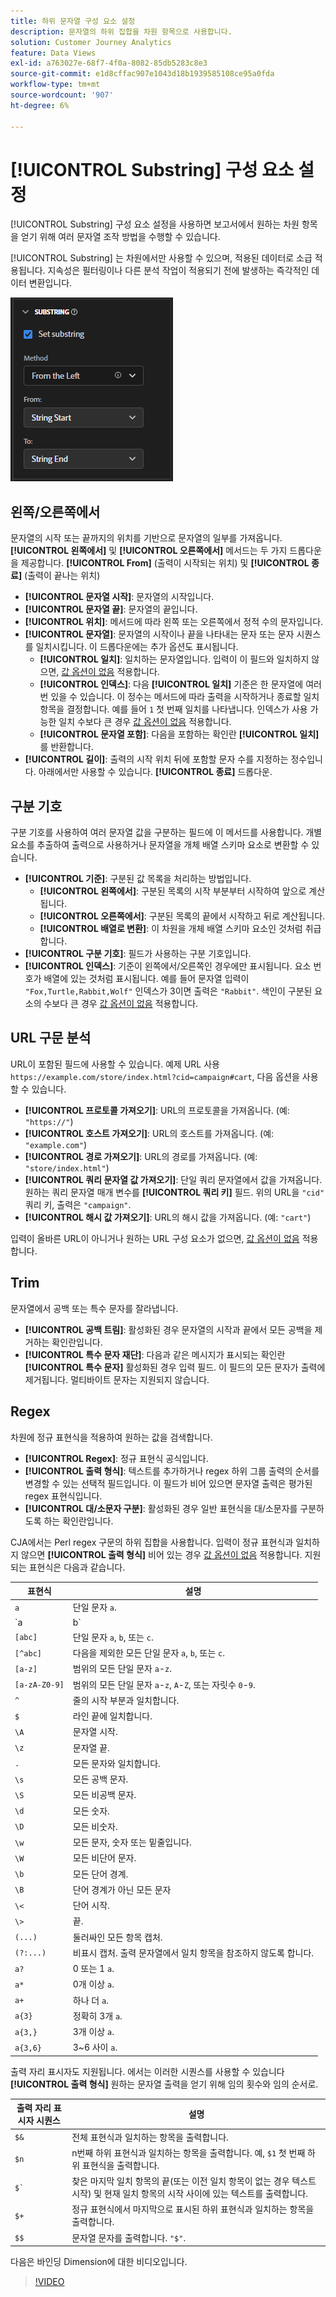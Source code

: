 ```yaml
---
title: 하위 문자열 구성 요소 설정
description: 문자열의 하위 집합을 차원 항목으로 사용합니다.
solution: Customer Journey Analytics
feature: Data Views
exl-id: a763027e-68f7-4f0a-8082-85db5283c8e3
source-git-commit: e1d8cffac907e1043d18b1939585108ce95a0fda
workflow-type: tm+mt
source-wordcount: '907'
ht-degree: 6%

---
```


# [!UICONTROL Substring] 구성 요소 설정

[!UICONTROL Substring] 구성 요소 설정을 사용하면 보고서에서 원하는 차원 항목을 얻기 위해 여러 문자열 조작 방법을 수행할 수 있습니다.

[!UICONTROL Substring] 는 차원에서만 사용할 수 있으며, 적용된 데이터로 소급 적용됩니다. 지속성은 필터링이나 다른 분석 작업이 적용되기 전에 발생하는 즉각적인 데이터 변환입니다.

![하위 문자열 설정](../assets/substring-settings.png)

## 왼쪽/오른쪽에서

문자열의 시작 또는 끝까지의 위치를 기반으로 문자열의 일부를 가져옵니다. **[!UICONTROL 왼쪽에서]** 및 **[!UICONTROL 오른쪽에서]** 메서드는 두 가지 드롭다운을 제공합니다. **[!UICONTROL From]** (출력이 시작되는 위치) 및 **[!UICONTROL 종료]** (출력이 끝나는 위치)

* **[!UICONTROL 문자열 시작]**: 문자열의 시작입니다.
* **[!UICONTROL 문자열 끝]**: 문자열의 끝입니다.
* **[!UICONTROL 위치]**: 메서드에 따라 왼쪽 또는 오른쪽에서 정적 수의 문자입니다.
* **[!UICONTROL 문자열]**: 문자열의 시작이나 끝을 나타내는 문자 또는 문자 시퀀스를 일치시킵니다. 이 드롭다운에는 추가 옵션도 표시됩니다.
   * **[!UICONTROL 일치]**: 일치하는 문자열입니다. 입력이 이 필드와 일치하지 않으면, [값 옵션이 없음](no-value-options.md) 적용합니다.
   * **[!UICONTROL 인덱스]**: 다음 **[!UICONTROL 일치]** 기준은 한 문자열에 여러 번 있을 수 있습니다. 이 정수는 메서드에 따라 출력을 시작하거나 종료할 일치 항목을 결정합니다. 예를 들어 `1` 첫 번째 일치를 나타냅니다. 인덱스가 사용 가능한 일치 수보다 큰 경우 [값 옵션이 없음](no-value-options.md) 적용합니다.
   * **[!UICONTROL 문자열 포함]**: 다음을 포함하는 확인란 **[!UICONTROL 일치]** 를 반환합니다.
* **[!UICONTROL 길이]**: 출력의 시작 위치 뒤에 포함할 문자 수를 지정하는 정수입니다. 아래에서만 사용할 수 있습니다. **[!UICONTROL 종료]** 드롭다운.

## 구분 기호

구분 기호를 사용하여 여러 문자열 값을 구분하는 필드에 이 메서드를 사용합니다. 개별 요소를 추출하여 출력으로 사용하거나 문자열을 개체 배열 스키마 요소로 변환할 수 있습니다.

* **[!UICONTROL 기준]**: 구분된 값 목록을 처리하는 방법입니다.
   * **[!UICONTROL 왼쪽에서]**: 구분된 목록의 시작 부분부터 시작하여 앞으로 계산됩니다.
   * **[!UICONTROL 오른쪽에서]**: 구분된 목록의 끝에서 시작하고 뒤로 계산됩니다.
   * **[!UICONTROL 배열로 변환]**: 이 차원을 개체 배열 스키마 요소인 것처럼 취급합니다.
* **[!UICONTROL 구분 기호]**: 필드가 사용하는 구분 기호입니다.
* **[!UICONTROL 인덱스]**: 기준이 왼쪽에서/오른쪽인 경우에만 표시됩니다. 요소 번호가 배열에 있는 것처럼 표시됩니다. 예를 들어 문자열 입력이 `"Fox,Turtle,Rabbit,Wolf"` 인덱스가 3이면 출력은 `"Rabbit"`. 색인이 구분된 요소의 수보다 큰 경우 [값 옵션이 없음](no-value-options.md) 적용합니다.

## URL 구문 분석

URL이 포함된 필드에 사용할 수 있습니다. 예제 URL 사용 `https://example.com/store/index.html?cid=campaign#cart`, 다음 옵션을 사용할 수 있습니다.

* **[!UICONTROL 프로토콜 가져오기]**: URL의 프로토콜을 가져옵니다. (예: `"https://"`)
* **[!UICONTROL 호스트 가져오기]**: URL의 호스트를 가져옵니다. (예: `"example.com"`)
* **[!UICONTROL 경로 가져오기]**: URL의 경로를 가져옵니다. (예: `"store/index.html"`)
* **[!UICONTROL 쿼리 문자열 값 가져오기]**: 단일 쿼리 문자열에서 값을 가져옵니다. 원하는 쿼리 문자열 매개 변수를 **[!UICONTROL 쿼리 키]** 필드. 위의 URL을 `"cid"` 쿼리 키, 출력은 `"campaign"`.
* **[!UICONTROL 해시 값 가져오기]**: URL의 해시 값을 가져옵니다. (예: `"cart"`)

입력이 올바른 URL이 아니거나 원하는 URL 구성 요소가 없으면, [값 옵션이 없음](no-value-options.md) 적용합니다.

## Trim

문자열에서 공백 또는 특수 문자를 잘라냅니다.

* **[!UICONTROL 공백 트림]**: 활성화된 경우 문자열의 시작과 끝에서 모든 공백을 제거하는 확인란입니다.
* **[!UICONTROL 특수 문자 재단]**: 다음과 같은 메시지가 표시되는 확인란 **[!UICONTROL 특수 문자]** 활성화된 경우 입력 필드. 이 필드의 모든 문자가 출력에 제거됩니다. 멀티바이트 문자는 지원되지 않습니다.

## Regex

차원에 정규 표현식을 적용하여 원하는 값을 검색합니다.

* **[!UICONTROL Regex]**: 정규 표현식 공식입니다.
* **[!UICONTROL 출력 형식]**: 텍스트를 추가하거나 regex 하위 그룹 출력의 순서를 변경할 수 있는 선택적 필드입니다. 이 필드가 비어 있으면 문자열 출력은 평가된 regex 표현식입니다.
* **[!UICONTROL 대/소문자 구분]**: 활성화된 경우 일반 표현식을 대/소문자를 구분하도록 하는 확인란입니다.

CJA에서는 Perl regex 구문의 하위 집합을 사용합니다. 입력이 정규 표현식과 일치하지 않으면 **[!UICONTROL 출력 형식]** 비어 있는 경우 [값 옵션이 없음](no-value-options.md) 적용합니다. 지원되는 표현식은 다음과 같습니다.

| 표현식 | 설명 |
| --- | --- |
| `a` | 단일 문자 `a`. |
| `a|b` | 단일 문자 `a` 또는 `b`. |
| `[abc]` | 단일 문자 `a`, `b`, 또는 `c`. |
| `[^abc]` | 다음을 제외한 모든 단일 문자 `a`, `b`, 또는 `c`. |
| `[a-z]` | 범위의 모든 단일 문자 `a`-`z`. |
| `[a-zA-Z0-9]` | 범위의 모든 단일 문자 `a`-`z`, `A`-`Z`, 또는 자릿수 `0`-`9`. |
| `^` | 줄의 시작 부분과 일치합니다. |
| `$` | 라인 끝에 일치합니다. |
| `\A` | 문자열 시작. |
| `\z` | 문자열 끝. |
| `.` | 모든 문자와 일치합니다. |
| `\s` | 모든 공백 문자. |
| `\S` | 모든 비공백 문자. |
| `\d` | 모든 숫자. |
| `\D` | 모든 비숫자. |
| `\w` | 모든 문자, 숫자 또는 밑줄입니다. |
| `\W` | 모든 비단어 문자. |
| `\b` | 모든 단어 경계. |
| `\B` | 단어 경계가 아닌 모든 문자 |
| `\<` | 단어 시작. |
| `\>` | 끝. |
| `(...)` | 둘러싸인 모든 항목 캡처. |
| `(?:...)` | 비표시 캡처. 출력 문자열에서 일치 항목을 참조하지 않도록 합니다. |
| `a?` | 0 또는 1 `a`. |
| `a*` | 0개 이상 `a`. |
| `a+` | 하나 더 `a`. |
| `a{3}` | 정확히 3개 `a`. |
| `a{3,}` | 3개 이상 `a`. |
| `a{3,6}` | 3~6 사이 `a`. |

출력 자리 표시자도 지원됩니다. 에서는 이러한 시퀀스를 사용할 수 있습니다 **[!UICONTROL 출력 형식]** 원하는 문자열 출력을 얻기 위해 임의 횟수와 임의 순서로.

| 출력 자리 표시자 시퀀스 | 설명 |
| --- | --- |
| `$&` | 전체 표현식과 일치하는 항목을 출력합니다. |
| `$n` | n번째 하위 표현식과 일치하는 항목을 출력합니다. 예, `$1` 첫 번째 하위 표현식을 출력합니다. |
| ``$` `` | 찾은 마지막 일치 항목의 끝(또는 이전 일치 항목이 없는 경우 텍스트 시작) 및 현재 일치 항목의 시작 사이에 있는 텍스트를 출력합니다. |
| `$+` | 정규 표현식에서 마지막으로 표시된 하위 표현식과 일치하는 항목을 출력합니다. |
| `$$` | 문자열 문자를 출력합니다. `"$"`. |

다음은 바인딩 Dimension에 대한 비디오입니다.

>[!VIDEO](https://video.tv.adobe.com/v/342694/?quality=12)
